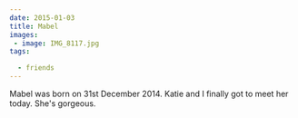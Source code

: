 ```yaml
---
date: 2015-01-03
title: Mabel
images: 
 - image: IMG_8117.jpg
tags:

  - friends
---
```

Mabel was born on 31st December 2014. Katie and I finally got to meet her today. She's gorgeous. 